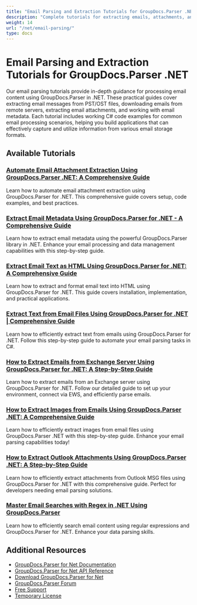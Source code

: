 ```yaml
---
title: "Email Parsing and Extraction Tutorials for GroupDocs.Parser .NET"
description: "Complete tutorials for extracting emails, attachments, and metadata from various email formats using GroupDocs.Parser for .NET."
weight: 14
url: "/net/email-parsing/"
type: docs
---
```

# Email Parsing and Extraction Tutorials for GroupDocs.Parser .NET

Our email parsing tutorials provide in-depth guidance for processing email content using GroupDocs.Parser in .NET. These practical guides cover extracting email messages from PST/OST files, downloading emails from remote servers, extracting email attachments, and working with email metadata. Each tutorial includes working C# code examples for common email processing scenarios, helping you build applications that can effectively capture and utilize information from various email storage formats.

## Available Tutorials

### [Automate Email Attachment Extraction Using GroupDocs.Parser .NET&#58; A Comprehensive Guide](./automate-email-attachment-extraction-groupdocs-parser-dotnet/)
Learn how to automate email attachment extraction using GroupDocs.Parser for .NET. This comprehensive guide covers setup, code examples, and best practices.

### [Extract Email Metadata Using GroupDocs.Parser for .NET - A Comprehensive Guide](./extract-email-metadata-groupdocs-parser-dotnet/)
Learn how to extract email metadata using the powerful GroupDocs.Parser library in .NET. Enhance your email processing and data management capabilities with this step-by-step guide.

### [Extract Email Text as HTML Using GroupDocs.Parser for .NET&#58; A Comprehensive Guide](./extract-email-text-html-groupdocs-parser-net/)
Learn how to extract and format email text into HTML using GroupDocs.Parser for .NET. This guide covers installation, implementation, and practical applications.

### [Extract Text from Email Files Using GroupDocs.Parser for .NET | Comprehensive Guide](./extract-text-emails-groupdocs-parser-net/)
Learn how to efficiently extract text from emails using GroupDocs.Parser for .NET. Follow this step-by-step guide to automate your email parsing tasks in C#.

### [How to Extract Emails from Exchange Server Using GroupDocs.Parser for .NET&#58; A Step-by-Step Guide](./extract-emails-exchange-server-groupdocs-parser-net/)
Learn how to extract emails from an Exchange server using GroupDocs.Parser for .NET. Follow our detailed guide to set up your environment, connect via EWS, and efficiently parse emails.

### [How to Extract Images from Emails Using GroupDocs.Parser .NET&#58; A Comprehensive Guide](./extract-images-emails-groupdocs-parser-net/)
Learn how to efficiently extract images from email files using GroupDocs.Parser .NET with this step-by-step guide. Enhance your email parsing capabilities today!

### [How to Extract Outlook Attachments Using GroupDocs.Parser .NET&#58; A Step-by-Step Guide](./extract-outlook-attachments-groupdocs-parser-net/)
Learn how to efficiently extract attachments from Outlook MSG files using GroupDocs.Parser for .NET with this comprehensive guide. Perfect for developers needing email parsing solutions.

### [Master Email Searches with Regex in .NET Using GroupDocs.Parser](./email-search-regex-groupdocs-parser-net/)
Learn how to efficiently search email content using regular expressions and GroupDocs.Parser for .NET. Enhance your data parsing skills.

## Additional Resources

- [GroupDocs.Parser for Net Documentation](https://docs.groupdocs.com/parser/net/)
- [GroupDocs.Parser for Net API Reference](https://reference.groupdocs.com/parser/net/)
- [Download GroupDocs.Parser for Net](https://releases.groupdocs.com/parser/net/)
- [GroupDocs.Parser Forum](https://forum.groupdocs.com/c/parser)
- [Free Support](https://forum.groupdocs.com/)
- [Temporary License](https://purchase.groupdocs.com/temporary-license/)
